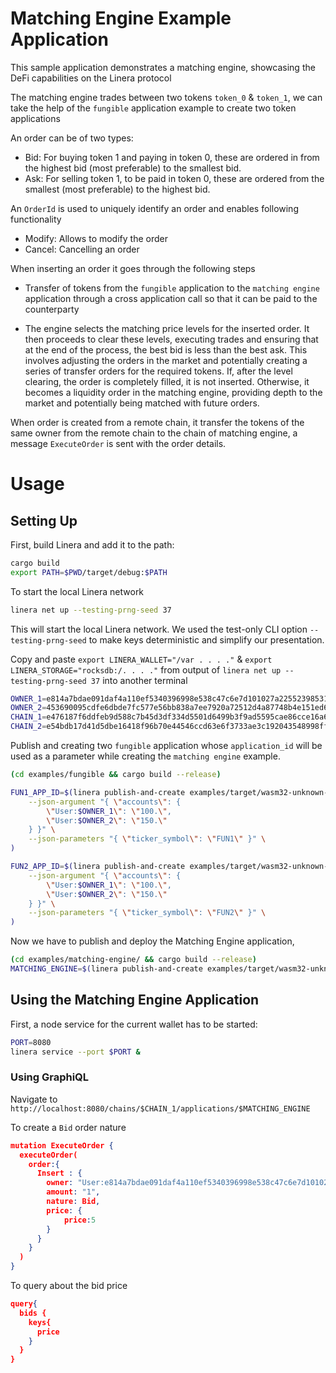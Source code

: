 <!-- cargo-rdme start -->

# Matching Engine Example Application

This sample application demonstrates a matching engine, showcasing the DeFi capabilities
on the Linera protocol

The matching engine trades between two tokens `token_0` & `token_1`, we can take the help
of the `fungible` application example to create two token applications

An order can be of two types:

- Bid: For buying token 1 and paying in token 0, these are ordered in from the highest
  bid (most preferable) to the smallest bid.
- Ask: For selling token 1, to be paid in token 0, these are ordered from the smallest
  (most preferable) to the highest bid.

An `OrderId` is used to uniquely identify an order and enables following functionality

- Modify: Allows to modify the order
- Cancel: Cancelling an order

When inserting an order it goes through the following steps

- Transfer of tokens from the `fungible` application to the `matching engine` application through a cross application call so that it can be paid to the counterparty

- The engine selects the matching price levels for the inserted order. It then proceeds
  to clear these levels, executing trades and ensuring that at the end of the process,
  the best bid is less than the best ask. This involves adjusting the orders in the market
  and potentially creating a series of transfer orders for the required tokens. If, after
  the level clearing, the order is completely filled, it is not inserted. Otherwise,
  it becomes a liquidity order in the matching engine, providing depth to the market
  and potentially being matched with future orders.

When order is created from a remote chain, it transfer the tokens of the same owner
from the remote chain to the chain of matching engine, a message `ExecuteOrder` is sent with the order details.

# Usage

## Setting Up

First, build Linera and add it to the path:

```bash
cargo build
export PATH=$PWD/target/debug:$PATH
```

To start the local Linera network

```bash
linera net up --testing-prng-seed 37
```

This will start the local Linera network. We used the
test-only CLI option `--testing-prng-seed` to make keys deterministic and simplify our
presentation.

Copy and paste `export LINERA_WALLET="/var . . . ."` & `export LINERA_STORAGE="rocksdb:/. . . ."` from output of `linera net up --testing-prng-seed 37` into another terminal

```bash
OWNER_1=e814a7bdae091daf4a110ef5340396998e538c47c6e7d101027a225523985316
OWNER_2=453690095cdfe6dbde7fc577e56bb838a7ee7920a72512d4a87748b4e151ed61
CHAIN_1=e476187f6ddfeb9d588c7b45d3df334d5501d6499b3f9ad5595cae86cce16a65
CHAIN_2=e54bdb17d41d5dbe16418f96b70e44546ccd63e6f3733ae3c192043548998ff3
```

Publish and creating two `fungible` application whose `application_id` will be used as a
parameter while creating the `matching engine` example.

```bash
(cd examples/fungible && cargo build --release)

FUN1_APP_ID=$(linera publish-and-create examples/target/wasm32-unknown-unknown/release/fungible_{contract,service}.wasm \
    --json-argument "{ \"accounts\": {
        \"User:$OWNER_1\": \"100.\",
        \"User:$OWNER_2\": \"150.\"
    } }" \
    --json-parameters "{ \"ticker_symbol\": \"FUN1\" }" \
)

FUN2_APP_ID=$(linera publish-and-create examples/target/wasm32-unknown-unknown/release/fungible_{contract,service}.wasm \
    --json-argument "{ \"accounts\": {
        \"User:$OWNER_1\": \"100.\",
        \"User:$OWNER_2\": \"150.\"
    } }" \
    --json-parameters "{ \"ticker_symbol\": \"FUN2\" }" \
)

```

Now we have to publish and deploy the Matching Engine application,

```bash
(cd examples/matching-engine/ && cargo build --release)
MATCHING_ENGINE=$(linera publish-and-create examples/target/wasm32-unknown-unknown/release/matching_engine_{contract,service}.wasm --json-parameters "{\"tokens\":["\"$FUN1_APP_ID\"","\"$FUN1_APP_ID\""]}")
```

## Using the Matching Engine Application

First, a node service for the current wallet has to be started:

```bash
PORT=8080
linera service --port $PORT &
```

### Using GraphiQL

Navigate to `http://localhost:8080/chains/$CHAIN_1/applications/$MATCHING_ENGINE`

To create a `Bid` order nature

```json
mutation ExecuteOrder {
  executeOrder(
    order:{
      Insert : {
        owner: "User:e814a7bdae091daf4a110ef5340396998e538c47c6e7d101027a225523985316",
        amount: "1",
        nature: Bid,
        price: {
        	price:5
        }
      }
  	}
  )
}
```

To query about the bid price

```json
query{
  bids {
    keys{
      price
    }
  }
}
```

<!-- cargo-rdme end -->
